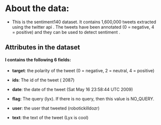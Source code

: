 # About the data:

- This is the sentiment140 dataset. It contains 1,600,000 tweets extracted using the twitter api . The tweets have been annotated (0 = negative, 4 = positive) and they can be used to detect sentiment .


## Attributes in the dataset

#### I contains the following 6 fields:

- **target**: the polarity of the tweet (0 = negative, 2 = neutral, 4 = positive)

- **ids**: The id of the tweet ( 2087)

- **date**: the date of the tweet (Sat May 16 23:58:44 UTC 2009)

- **flag**: The query (lyx). If there is no query, then this value is NO_QUERY.

- **user**: the user that tweeted (robotickilldozr)

- **text**: the text of the tweet (Lyx is cool)